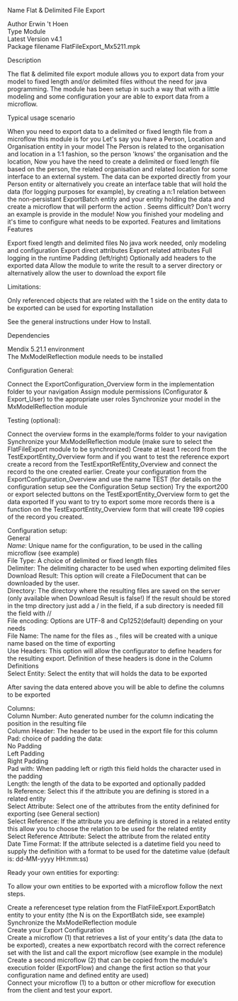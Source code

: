 Name Flat & Delimited File Export

 Author	Erwin 't Hoen  
 Type	Module  
 Latest Version	v4.1  
 Package filename	FlatFileExport_Mx5211.mpk
 
 
Description
 

The flat & delimited file export module allows you to export data from your model to fixed length and/or delimited files without the need for java programming. 
The module has been setup in such a way that with a little modeling and some configuration your are able to export data from a microflow.

 

Typical usage scenario
 

When you need to export data to a delimited or fixed length file from a microflow this module is for you
Let's say you have a Person, Location and Organisation entity in your model
The Person is related to the organisation and location in a 1:1 fashion, so the person 'knows' the organisation and the location, Now you have the need to create a delimited or fixed length file based on the person, the related organisation and related location for some interface to an external system.
The data can be exported directly from your Person entity or alternatively you create an interface table that will hold the data (for logging purposes for example), by creating a n:1 relation between the non-persistant ExportBatch entity and your entity holding the data and create a microflow that will perform the action . Seems difficult? Don't worry an example is provide in the module!
Now you finished your modeling and it's time to configure what needs to be exported. 
Features and limitations
 Features

Export fixed length and delimited files
No java work needed, only modeling and configuration
Export direct attributes
Export related attributes
Full logging in the runtime
Padding (left/right)
Optionally add headers to the exported data
Allow the module to write the result to a server directory or alternatively allow the user to download the export file

Limitations:

Only referenced objects that are related with the 1 side on the entity data to be exported can be used for exporting
Installation
 

See the general instructions under How to Install.

Dependencies
 

Mendix 5.21.1 environment  
The MxModelReflection module needs to be installed


Configuration
General:

 

Connect the ExportConfiguration_Overview form in the implementation folder to your navigation
Assign module permissions (Configurator & Export_User) to the appropriate user roles
Synchronize your model in the MxModelReflection module
 
Testing (optional):

 

Connect the overview forms in the example/forms folder to your navigation
Synchronize your MxModelReflection module (make sure to select the FlatFileExport module to be synchronized)
Create at least 1 record from the TestExportEntity_Overview form and if you want to test the reference export create a record from the TestExportRefEntity_Overview and connect the record to the one created earlier.
Create your configuration from the ExportConfiguration_Overview and use the name TEST (for details on the configuration setup see the Configuration Setup section)
Try the export200 or export selected buttons on the TestExportEntity_Overview form to get the data exported
If you want to try to export some more records there is a function on the TestExportEntity_Overview form that will create 199 copies of the record you created.
 
 
Configuration setup:  
General  
*Name*: Unique name for the configuration, to be used in the calling microflow (see example)  
File Type: A choice of delimited or fixed length files  
Delimiter: The delimiting character to be used when exporting delimited files  
Download Result: This option will create a FileDocument that can be downloaded by the user.  
Directory: The directory where the resulting files are saved on the server (only available when Download Result is false!) If the result should be stored in the tmp directory just add a /  in the field, if a sub directory is needed fill the field with /<subdir name>/  
File encoding: Options are UTF-8 and Cp1252(default) depending on your needs  
File Name: The name for the files as <name>.<extension>, files will be created with a unique name based on the time of exporting  
Use Headers: This option will allow the configurator to define headers for the resulting export. Definition of these headers is done in the Column Definitions  
Select Entity: Select the entity that will holds the data to be exported  
 
After saving the data entered above you will be able to define the columns to be exported
 
Columns:  
Column Number: Auto generated number for the column indicating the position in the resulting file  
Column Header: The header to be used in the export file for this column  
Pad: choice of padding the data:  
No Padding  
Left Padding  
Right Padding  
Pad with: When padding left or rigth this field holds the character used in the padding  
Length: the length of the data to be exported and optionally padded  
Is Reference: Select this if the attribute you are defining is stored in a related entity  
Select Attribute: Select one of the attributes from the entity definined for exporting (see General section)  
Select Reference: If the attribute you are defining is stored in a related entity this allow you to choose the relation to be used for the related entity  
Select Reference Attribute: Select the attribute from the related entity  
Date Time Format: If the attribute selected is a datetime field you need to supply the definition with a format to be used for the datetime value (default is: dd-MM-yyyy HH:mm:ss)  
 
Ready your own entities for exporting:

To allow your own entities to be exported with a microflow follow the next steps.

Create a referenceset type relation from the FlatFileExport.ExportBatch entity to your entity (the N is on the ExportBatch side, see example)  
Synchronize the MxModelReflection module  
Create your Export Configuration  
Create a microflow (1) that retrieves a list of your entity's data (the data to be exported), creates a new exportbatch record with the correct reference set with the list and call the export microflow (see example in the module)  
Create a second microflow (2) that can be copied from the module's execution folder (ExportFlow) and change the first action so that your configuration name and defined entity are used)  
Connect your microflow (1) to a button or other microflow for execution from the client and test your export.  
